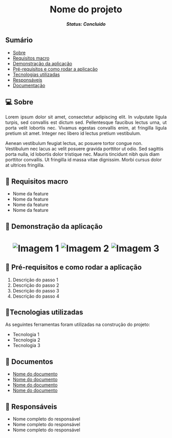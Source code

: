 <h1 align="center">Nome do projeto</h1><!--Nome curto e objetivo-->
<h5 align="center">Status: Concluido </h5><!--Concluido, Em andamento ou Finalizado-->


<h2>Sumário</h2>
<!--Sumário que leva as sessões do readme-->
<ul>
    <li><a href="#sobre">Sobre</a></li>
    <li><a href="#requisitosmacro">Requisitos macro</a></li>
    <li><a href="#demo">Demonstração da aplicação</a></li>
    <li><a href="#prereq">Pré-requisitos e como rodar a aplicação</a></li>
    <li><a href="#tec">Tecnologias utilizadas</a></li>
    <li><a href="#autor">Responsáveis</a></li>
    <li><a href="#doc">Documentação</a></li>
</ul>


<h2 id="sobre">💻 Sobre</h2>
<!--Descrição do contexto e produto do projeto - Consulte o documento F001-NDSI-Levantamento de Macro Requisitos-->
<p align="justify">
Lorem ipsum dolor sit amet, consectetur adipiscing elit. In vulputate ligula turpis, sed convallis est dictum sed. Pellentesque faucibus lectus urna, ut porta velit lobortis nec. Vivamus egestas convallis enim, at fringilla ligula pretium sit amet. Integer nec libero id lectus pretium vestibulum.
</p>
<p>
Aenean vestibulum feugiat lectus, ac posuere tortor congue non. Vestibulum nec lacus ac velit posuere gravida porttitor ut odio. Sed sagittis porta nulla, id lobortis dolor tristique nec. Mauris tincidunt nibh quis diam porttitor convallis. Ut fringilla id massa vitae dignissim. Morbi cursus dolor at ultrices fringilla.
</p>


<h2 id="requisitosmacro">📝 Requisitos macro</h2>
<!--Lista de todos as funcionalidades do sistema (nível macro)-->
<ul>
    <li>Nome da feature</li>
    <li>Nome da feature</li>
    <li>Nome da feature</li>
    <li>Nome da feature</li>
</ul>


<h2 id="demo">🎥 Demonstração da aplicação</h2>
<!--Conjunto de prints da aplicação-->
<h1 align="center">
    <img title="Imagem 1" src=""/>
    <img title="Imagem 2" src=""/>
    <img title="Imagem 3" src=""/>
</h1>


<h2 id="prereq">📀 Pré-requisitos e como rodar a aplicação</h2>
<!--Descrição do pré requisito de instalação na maquina em forma de passo a passo-->
<ol>
    <li>Descrição do passo 1</li>
    <li>Descrição do passo 2</li>
    <li>Descrição do passo 3</li>
    <li>Descrição do passo 4</li>
</ol>


<h2 id="tec">🔨Tecnologias utilizadas</h2>
<!--Descrição das tecnologias utilizadas (linguagem, biblioteca, framework etc)-->
<p>As seguintes ferramentas foram utilizadas na construção do projeto:</p>
<ul>
    <li>Tecnologia 1</li>
    <li>Tecnologia 2</li>
    <li>Tecnologia 3</li>
</ul>


<h2 id="doc">📖 Documentos</h2>
<ul>
  <li><a href="">Nome do documento</a></li>
  <li><a href="">Nome do documento</a></li>
  <li><a href="">Nome do documento</a></li>
  <li><a href="">Nome do documento</a></li>
</ul>


<h2 id="autor">👦 Responsáveis</h2>
<!--Listagem dos responsáveis pelo projeto-->
<ul>
   <li>Nome completo do responsável</li>
   <li>Nome completo do responsável</li>
   <li>Nome completo do responsável</li>
<ul>
